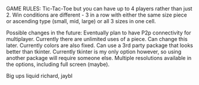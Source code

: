 GAME RULES:
Tic-Tac-Toe but you can have up to 4 players rather than just 2. Win conditions are different - 3 in a row with either the same size piece or ascending type (small, mid, large) or all 3 sizes in one cell.

Possible changes in the future:
Eventually plan to have P2p connectivity for multiplayer. 
Currently there are unlimited uses of a piece. Can change this later.
Currently colors are also fixed. 
Can use a 3rd party package that looks better than tkinter. Currently tkinter is my only option however, so using another package will require someone else.
Multiple resolutions available in the options, including full screen (maybe).

Big ups liquid richard,
jaybl
